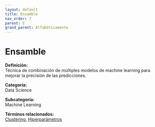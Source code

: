 ```yaml
---
layout: default
title: Ensamble
nav_order: 7
parent: E
grand_parent: Alfabéticamente
---
```


# Ensamble

**Definición:**  
Técnica de combinación de múltiples modelos de machine learning para mejorar la precisión de las predicciones.

**Categoría:**  
Data Science  

**Subcategoría:**  
Machine Learning

**Términos relacionados:**  
[Clustering](https://maleniski.github.io/diccionario-angl-tec-mx/docs/alfabeticamente/C/clustering.html), [Hiperparámetros](https://maleniski.github.io/diccionario-angl-tec-mx/docs/alfabeticamente/H/hiperparmetros.html)
